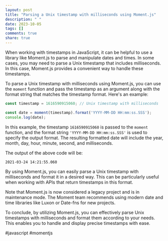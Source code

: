 ```yaml
---
layout: post
title: "Parsing a Unix timestamp with milliseconds using Moment.js"
description: " "
date: 2023-10-05
tags: []
comments: true
share: true
---
```


When working with timestamps in JavaScript, it can be helpful to use a library like Moment.js to parse and manipulate dates and times. In some cases, you may need to parse a Unix timestamp that includes milliseconds. In this case, Moment.js provides a convenient way to handle these timestamps.

To parse a Unix timestamp with milliseconds using Moment.js, you can use the `moment` function and pass the timestamp as an argument along with the format string that matches the timestamp format. Here's an example:

```javascript
const timestamp = 1616590915060; // Unix timestamp with milliseconds

const date = moment(timestamp).format('YYYY-MM-DD HH:mm:ss.SSS');
console.log(date);
```

In this example, the timestamp `1616590915060` is passed to the `moment` function, and the format string `'YYYY-MM-DD HH:mm:ss.SSS'` is used to specify the output format. The resulting formatted date will include the year, month, day, hour, minute, second, and milliseconds.

The output of the above code will be:

```
2021-03-24 14:21:55.060
```

By using Moment.js, you can easily parse a Unix timestamp with milliseconds and format it in a desired way. This can be particularly useful when working with APIs that return timestamps in this format.

Note that Moment.js is now considered a legacy project and is in maintenance mode. The Moment team recommends using modern date and time libraries like Luxon or Date-fns for new projects.

To conclude, by utilizing Moment.js, you can effectively parse Unix timestamps with milliseconds and format them according to your needs. This enables you to handle and display precise timestamps with ease.

\#javascript #momentjs